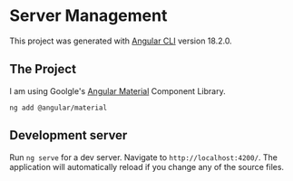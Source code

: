# Server Management

This project was generated with [Angular CLI](https://github.com/angular/angular-cli) version 18.2.0.

## The Project

I am using Goolgle's [Angular Material](https://material.angular.io/) Component Library.

```
ng add @angular/material
```

## Development server

Run `ng serve` for a dev server. Navigate to `http://localhost:4200/`. The application will automatically reload if you change any of the source files.
